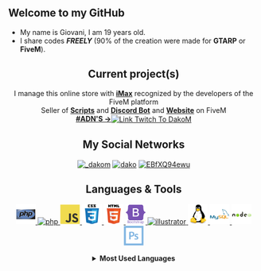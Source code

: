 ## Welcome to my GitHub
- My name is Giovani, I am 19 years old.
- I share codes *__FREELY__* (90% of the creation were made for **GTARP** or **FiveM**).

<h2 align="center">Current project(s)</h2>
<p align="center">
  I manage this online store with <a href="https://github.com/iMax-git"><strong>iMax</strong></a> recognized by the developers of the FiveM platform
  <br>
  Seller of <a href="https://adns-tech.fr/adns/scripts/"><strong>Scripts</strong></a> and <a href="https://adns-tech.fr/adns/discord/"><strong>Discord Bot</strong></a> and <a href="https://adns-tech.fr/adns/website/"><strong>Website</strong></a> on FiveM<br>
  <a href="https://adns-tech.fr" target="_blank">
  <strong>#ADN'S &#8594;</strong><img align="center" src="https://dunb17ur4ymx4.cloudfront.net/webstore/logos/48593a26410950aeb6e75402e283a645e75cb623.png" alt="Link Twitch To DakoM" height="60"/></a>
</p>

<h2 align="center">My Social Networks</h2>
<p align="center">
<a href="https://twitter.com/_dakom" target="blank"><img align="center" src="https://raw.githubusercontent.com/rahuldkjain/github-profile-readme-generator/master/src/images/icons/Social/twitter.svg" alt="_dakom" height="30" width="40" /></a>
<a href="https://www.youtube.com/c/DakoM" target="blank"><img align="center" src="https://raw.githubusercontent.com/rahuldkjain/github-profile-readme-generator/master/src/images/icons/Social/youtube.svg" alt="dako" height="30" width="40" /></a>
<a href="https://discord.gg/EBfXQ94ewu" target="blank"><img align="center" src="https://raw.githubusercontent.com/rahuldkjain/github-profile-readme-generator/master/src/images/icons/Social/discord.svg" alt="EBfXQ94ewu" height="30" width="40" /></a>
</p>

<h2 align = "center">Languages & Tools</h2>
<p align="center"> <a href="https://www.php.net" target="_blank" rel="noreferrer"> <img src="https://raw.githubusercontent.com/devicons/devicon/master/icons/php/php-original.svg" alt="php" width="40" height="40"/> </a><a href="https://www.lua.org" target="_blank" rel="noreferrer"> <img src="https://cdn.jsdelivr.net/gh/devicons/devicon/icons/lua/lua-plain-wordmark.svg" alt="php" width="40" height="40"/></a><a href="https://developer.mozilla.org/en-US/docs/Web/JavaScript" target="_blank" rel="noreferrer"> <img src="https://raw.githubusercontent.com/devicons/devicon/master/icons/javascript/javascript-original.svg" alt="javascript" width="40" height="40"/> </a> <a href="https://www.w3schools.com/css/" target="_blank" rel="noreferrer"> <img src="https://raw.githubusercontent.com/devicons/devicon/master/icons/css3/css3-original-wordmark.svg" alt="css3" width="40" height="40"/> </a> <a href="https://www.w3.org/html/" target="_blank" rel="noreferrer"> <img src="https://raw.githubusercontent.com/devicons/devicon/master/icons/html5/html5-original-wordmark.svg" alt="html5" width="40" height="40"/> </a> <a href="https://getbootstrap.com" target="_blank" rel="noreferrer"> <img src="https://raw.githubusercontent.com/devicons/devicon/master/icons/bootstrap/bootstrap-plain-wordmark.svg" alt="bootstrap" width="40" height="40"/> </a><a href="https://www.adobe.com/in/products/illustrator.html" target="_blank" rel="noreferrer"> <img src="https://www.vectorlogo.zone/logos/adobe_illustrator/adobe_illustrator-icon.svg" alt="illustrator" width="40" height="40"/> </a> <a href="https://www.linux.org/" target="_blank" rel="noreferrer"> <img src="https://raw.githubusercontent.com/devicons/devicon/master/icons/linux/linux-original.svg" alt="linux" width="40" height="40"/> </a> <a href="https://www.mysql.com/" target="_blank" rel="noreferrer"> <img src="https://raw.githubusercontent.com/devicons/devicon/master/icons/mysql/mysql-original-wordmark.svg" alt="mysql" width="40" height="40"/> </a> <a href="https://nodejs.org" target="_blank" rel="noreferrer"> <img src="https://raw.githubusercontent.com/devicons/devicon/master/icons/nodejs/nodejs-original-wordmark.svg" alt="nodejs" width="40" height="40"/> </a> <a href="https://www.photoshop.com/en" target="_blank" rel="noreferrer"> <img src="https://raw.githubusercontent.com/devicons/devicon/master/icons/photoshop/photoshop-line.svg" alt="photoshop" width="40" height="40"/> </a> </p>

<details>
 <summary align ="center"><b>Most Used Languages</b></summary>
    <p align ="center"><a href = "https://github.com/DakoooM?tab=repositories" target="_blank"><img align="center" src="https://github-readme-stats.vercel.app/api/top-langs?username=dakooom&show_icons=true&theme=dark&locale=en&layout=compact" alt="dakooom"/>
    </a></p>
  </summary>
</details>
